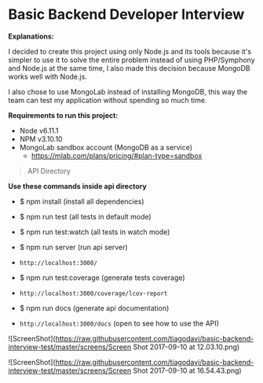 # Basic Backend Developer Interview

**Explanations:**

I decided to create this project using only Node.js and its tools because it's simpler
to use it to solve the entire problem instead of using PHP/Symphony and Node.js at the same time, I also made this decision because MongoDB works well with Node.js.

I also chose to use MongoLab instead of installing
MongoDB, this way the team can test my application
without spending so much time.

**Requirements to run this project:**

- Node v6.11.1
- NPM  v3.10.10
- MongoLab sandbox account (MongoDB as a service)
  - https://mlab.com/plans/pricing/#plan-type=sandbox

> API Directory

**Use these commands inside api directory**

-  $ npm install (install all dependencies)

-  $ npm run test (all tests in default mode)

-  $ npm run test:watch (all tests in watch mode)

-  $ npm run server (run api server)
  - `http://localhost:3000/`


-  $ npm run test:coverage (generate tests coverage)

  - `http://localhost:3000/coverage/lcov-report`


-  $ npm run docs (generate api documentation)

  - `http://localhost:3000/docs` (open to see how to use the API)

![ScreenShot](https://raw.githubusercontent.com/tiagodavi/basic-backend-interview-test/master/screens/Screen Shot 2017-09-10 at 12.03.10.png)

![ScreenShot](https://raw.githubusercontent.com/tiagodavi/basic-backend-interview-test/master/screens/Screen Shot 2017-09-10 at 16.54.43.png)
